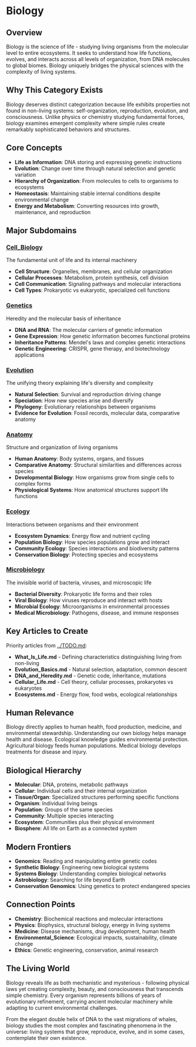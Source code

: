 # Biology

## Overview
Biology is the science of life - studying living organisms from the molecular level to entire ecosystems. It seeks to understand how life functions, evolves, and interacts across all levels of organization, from DNA molecules to global biomes. Biology uniquely bridges the physical sciences with the complexity of living systems.

## Why This Category Exists
Biology deserves distinct categorization because life exhibits properties not found in non-living systems: self-organization, reproduction, evolution, and consciousness. Unlike physics or chemistry studying fundamental forces, biology examines emergent complexity where simple rules create remarkably sophisticated behaviors and structures.

## Core Concepts
- **Life as Information**: DNA storing and expressing genetic instructions
- **Evolution**: Change over time through natural selection and genetic variation
- **Hierarchy of Organization**: From molecules to cells to organisms to ecosystems
- **Homeostasis**: Maintaining stable internal conditions despite environmental change
- **Energy and Metabolism**: Converting resources into growth, maintenance, and reproduction

## Major Subdomains

### [Cell_Biology](Cell_Biology/)
The fundamental unit of life and its internal machinery
- **Cell Structure**: Organelles, membranes, and cellular organization
- **Cellular Processes**: Metabolism, protein synthesis, cell division
- **Cell Communication**: Signaling pathways and molecular interactions
- **Cell Types**: Prokaryotic vs eukaryotic, specialized cell functions

### [Genetics](Genetics/)
Heredity and the molecular basis of inheritance
- **DNA and RNA**: The molecular carriers of genetic information
- **Gene Expression**: How genetic information becomes functional proteins
- **Inheritance Patterns**: Mendel's laws and complex genetic interactions
- **Genetic Engineering**: CRISPR, gene therapy, and biotechnology applications

### [Evolution](Evolution/)
The unifying theory explaining life's diversity and complexity
- **Natural Selection**: Survival and reproduction driving change
- **Speciation**: How new species arise and diversify
- **Phylogeny**: Evolutionary relationships between organisms
- **Evidence for Evolution**: Fossil records, molecular data, comparative anatomy

### [Anatomy](Anatomy/)
Structure and organization of living organisms
- **Human Anatomy**: Body systems, organs, and tissues
- **Comparative Anatomy**: Structural similarities and differences across species
- **Developmental Biology**: How organisms grow from single cells to complex forms
- **Physiological Systems**: How anatomical structures support life functions

### [Ecology](Ecology/)
Interactions between organisms and their environment
- **Ecosystem Dynamics**: Energy flow and nutrient cycling
- **Population Biology**: How species populations grow and interact
- **Community Ecology**: Species interactions and biodiversity patterns
- **Conservation Biology**: Protecting species and ecosystems

### [Microbiology](Microbiology/)
The invisible world of bacteria, viruses, and microscopic life
- **Bacterial Diversity**: Prokaryotic life forms and their roles
- **Viral Biology**: How viruses reproduce and interact with hosts
- **Microbial Ecology**: Microorganisms in environmental processes
- **Medical Microbiology**: Pathogens, disease, and immune responses

## Key Articles to Create
Priority articles from [../TODO.md](../TODO.md#biology-articles):
- **What_Is_Life.md** - Defining characteristics distinguishing living from non-living
- **Evolution_Basics.md** - Natural selection, adaptation, common descent
- **DNA_and_Heredity.md** - Genetic code, inheritance, mutations
- **Cellular_Life.md** - Cell theory, cellular processes, prokaryotes vs eukaryotes
- **Ecosystems.md** - Energy flow, food webs, ecological relationships

## Human Relevance
Biology directly applies to human health, food production, medicine, and environmental stewardship. Understanding our own biology helps manage health and disease. Ecological knowledge guides environmental protection. Agricultural biology feeds human populations. Medical biology develops treatments for disease and injury.

## Biological Hierarchy
- **Molecular**: DNA, proteins, metabolic pathways
- **Cellular**: Individual cells and their internal organization
- **Tissue/Organ**: Specialized structures performing specific functions
- **Organism**: Individual living beings
- **Population**: Groups of the same species
- **Community**: Multiple species interacting
- **Ecosystem**: Communities plus their physical environment
- **Biosphere**: All life on Earth as a connected system

## Modern Frontiers
- **Genomics**: Reading and manipulating entire genetic codes
- **Synthetic Biology**: Engineering new biological systems
- **Systems Biology**: Understanding complex biological networks
- **Astrobiology**: Searching for life beyond Earth
- **Conservation Genomics**: Using genetics to protect endangered species

## Connection Points
- **Chemistry**: Biochemical reactions and molecular interactions
- **Physics**: Biophysics, structural biology, energy in living systems
- **Medicine**: Disease mechanisms, drug development, human health
- **Environmental_Science**: Ecological impacts, sustainability, climate change
- **Ethics**: Genetic engineering, conservation, animal research

## The Living World
Biology reveals life as both mechanistic and mysterious - following physical laws yet creating complexity, beauty, and consciousness that transcends simple chemistry. Every organism represents billions of years of evolutionary refinement, carrying ancient molecular machinery while adapting to current environmental challenges.

From the elegant double helix of DNA to the vast migrations of whales, biology studies the most complex and fascinating phenomena in the universe: living systems that grow, reproduce, evolve, and in some cases, contemplate their own existence.

